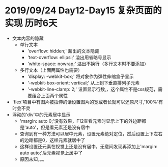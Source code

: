 # 2019/09/24 Day12-Day15 复杂页面的实现 历时6天
* 文本内容的隐藏
  * 单行文本
    * 'overflow: hidden;' 超出的文本隐藏
    * 'text-overflow: ellipsi;' 溢出用省略号显示
    * 'white-space: nowrap;' 溢出不换行（多行文本时不要添加）
  * 多行文本（上面两属性也需要）
    * 'display: -webkit-box;' 将对象作为弹性伸缩盒子显示
    * '-webkit-box-orient: vertical;' 从上到下垂直排列子元素
    * '-webkit-line-clamp: 2;' 设置显示行数,，这个属性不是css规范，需要组合上面两个属性
* 'flex'项目中有图片被拉伸的话设置图片的宽或者长就可以还原尺寸,'100%'有时会不灵
* 浮动的'div'中的元素居中显示
  * 'margin: auto 0;'没有效果，F12查看元素时显示上下的外边距都是'auto'，但是看元素还是没有居中
  * 查询到有一种方法可以居中元素，设置元素绝对定位，然后设置上下左右的边距都是0，这样元素就居中了
  * 这样设置还元素在视觉上还是没有居中，无意间发现再添加上'margin: auto auto;'后元素视觉上居中了
  * 原因未知。。。
